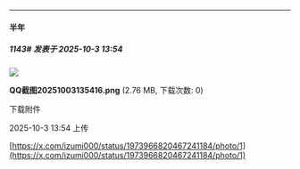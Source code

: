 ﻿
*****

####  半年  
##### 1143#       发表于 2025-10-3 13:54

<img src="https://img.stage1st.com/forum/202510/03/135425otz5ka5mcqb51v9k.png" referrerpolicy="no-referrer">

<strong>QQ截图20251003135416.png</strong> (2.76 MB, 下载次数: 0)

下载附件

2025-10-3 13:54 上传

[https://x.com/izumi000/status/1973966820467241184/photo/1](https://x.com/izumi000/status/1973966820467241184/photo/1)


